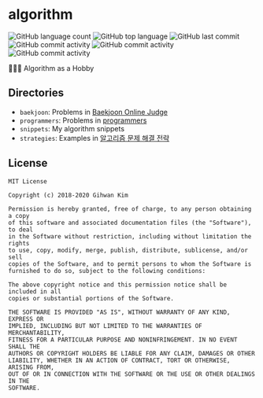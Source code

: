 # algorithm

![GitHub language count](https://img.shields.io/github/languages/count/ghkim3221/algorithm)
![GitHub top language](https://img.shields.io/github/languages/top/ghkim3221/algorithm)
![GitHub last commit](https://img.shields.io/github/last-commit/ghkim3221/algorithm)
![GitHub commit activity](https://img.shields.io/github/commit-activity/y/ghkim3221/algorithm)
![GitHub commit activity](https://img.shields.io/github/commit-activity/m/ghkim3221/algorithm)
![GitHub commit activity](https://img.shields.io/github/commit-activity/w/ghkim3221/algorithm)

👨🏻‍💻 Algorithm as a Hobby

## Directories

- `baekjoon`: Problems in [Baekjoon Online Judge]
- `programmers`: Problems in [programmers]
- `snippets`: My algorithm snippets
- `strategies`: Examples in [알고리즘 문제 해결 전략]

## License

```
MIT License

Copyright (c) 2018-2020 Gihwan Kim

Permission is hereby granted, free of charge, to any person obtaining a copy
of this software and associated documentation files (the "Software"), to deal
in the Software without restriction, including without limitation the rights
to use, copy, modify, merge, publish, distribute, sublicense, and/or sell
copies of the Software, and to permit persons to whom the Software is
furnished to do so, subject to the following conditions:

The above copyright notice and this permission notice shall be included in all
copies or substantial portions of the Software.

THE SOFTWARE IS PROVIDED "AS IS", WITHOUT WARRANTY OF ANY KIND, EXPRESS OR
IMPLIED, INCLUDING BUT NOT LIMITED TO THE WARRANTIES OF MERCHANTABILITY,
FITNESS FOR A PARTICULAR PURPOSE AND NONINFRINGEMENT. IN NO EVENT SHALL THE
AUTHORS OR COPYRIGHT HOLDERS BE LIABLE FOR ANY CLAIM, DAMAGES OR OTHER
LIABILITY, WHETHER IN AN ACTION OF CONTRACT, TORT OR OTHERWISE, ARISING FROM,
OUT OF OR IN CONNECTION WITH THE SOFTWARE OR THE USE OR OTHER DEALINGS IN THE
SOFTWARE.
```

[baekjoon online judge]: https://www.acmicpc.net
[programmers]: https://programmers.co.kr
[알고리즘 문제 해결 전략]: http://book.algospot.com
